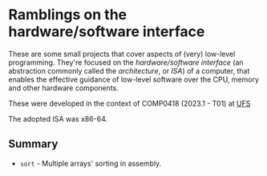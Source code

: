 # Ramblings on the hardware/software interface

These are some small projects that cover aspects of (very) low-level programming. They're
focused on the
*hardware/software interface* (an abstraction commonly called the *architecture*, or *ISA*) of
a computer, that enables the effective guidance of low-level software over the CPU, memory
and other hardware components.

These were developed in the context of COMP0418 (2023.1 - T01) at
[UFS](https://en.wikipedia.org/wiki/Federal_University_of_Sergipe)

The adopted ISA was x86-64.

## Summary

* `sort` - Multiple arrays' sorting in assembly.

